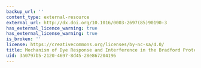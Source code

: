 ```yaml
---
backup_url: ''
content_type: external-resource
external_url: http://dx.doi.org/10.1016/0003-2697(85)90190-3
has_external_licence_warning: true
has_external_license_warning: true
is_broken: ''
license: https://creativecommons.org/licenses/by-nc-sa/4.0/
title: Mechanism of Dye Response and Interference in the Bradford Protein Assay
uid: 3a0797b5-2120-4697-8d45-28e867204196
---
```


